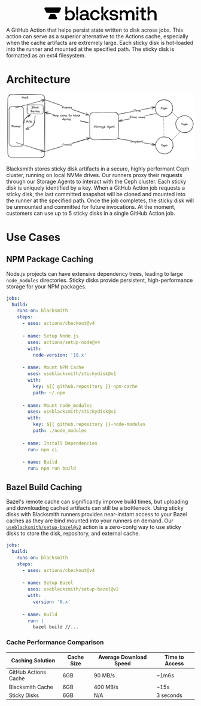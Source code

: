 <p align="center">
  <picture>
    <!-- Dark mode -->
    <source media="(prefers-color-scheme: dark)" srcset="./Blacksmith_Logo-White-Large.png" width="300">
    <!-- Light mode -->
    <source media="(prefers-color-scheme: light)" srcset="./Blacksmith_Logo-Black-Large.png" width="300">
    <img alt="Blacksmith Logo" src="./Blacksmith_Logo-Black-Large.png" width="300">
  </picture>
</p>

A GitHub Action that helps persist state written to disk across jobs. This action can serve as a superior alternative to the Actions cache, especially when the cache artifacts are extremely large. Each sticky disk is hot-loaded into the runner and mounted at the specified path.
The sticky disk is formatted as an ext4 filesystem.

# Architecture

<p align="center">
  <picture>
    <!-- Dark mode -->
    <source media="(prefers-color-scheme: dark)" srcset="./arch-dark-mode.png" width="1000">
    <!-- Light mode -->
    <source media="(prefers-color-scheme: light)" srcset="./arch-light.png" width="1000">
    <img alt="Blacksmith Logo" src="./arch-light.png" width="1000">
  </picture>
</p>

Blacksmith stores sticky disk artifacts in a secure, highly performant Ceph cluster, running on local NVMe drives. Our runners proxy their requests through our Storage Agents to interact with the Ceph cluster. Each sticky disk is uniquely identified by a key. When a GitHub Action job requests a sticky disk, the last committed snapshot will be cloned and mounted into the runner at the specified path. Once the job completes, the sticky disk will be unmounted and committed for future invocations. At the moment, customers can use up to 5 sticky disks in a single GitHub Action job.

# Use Cases

## NPM Package Caching

Node.js projects can have extensive dependency trees, leading to large `node_modules` directories. Sticky disks provide persistent, high-performance storage for your NPM packages.

```yaml
jobs:
  build:
    runs-on: blacksmith
    steps:
      - uses: actions/checkout@v4
      
      - name: Setup Node.js
        uses: actions/setup-node@v4
        with:
          node-version: '18.x'
      
      - name: Mount NPM Cache
        uses: useblacksmith/stickydisk@v1
        with:
          key: ${{ github.repository }}-npm-cache
          path: ~/.npm
      
      - name: Mount node_modules
        uses: useblacksmith/stickydisk@v1
        with:
          key: ${{ github.repository }}-node-modules
          path: ./node_modules
      
      - name: Install Dependencies
        run: npm ci

      - name: Build
        run: npm run build
```

## Bazel Build Caching

Bazel's remote cache can significantly improve build times, but uploading and downloading cached artifacts can still be a bottleneck. Using sticky disks with Blacksmith runners provides near-instant access to your Bazel caches as they are bind mounted into your runners on demand. Our [`useblacksmith/setup-bazel@v2`](https://github.com/useblacksmith/setup-bazel) action is a zero-confg way to use sticky disks to store the disk, repository, and external cache.

```yaml
jobs:
  build:
    runs-on: blacksmith
    steps:
      - uses: actions/checkout@v4
      
      - name: Setup Bazel
        uses: useblacksmith/setup-bazel@v2
        with:
          version: '6.x'
      
      - name: Build
        run: |
          bazel build //...
```

### Cache Performance Comparison

| Caching Solution | Cache Size | Average Download Speed | Time to Access |
|-----------------|------------|----------------|----------------|
| GitHub Actions Cache | 6GB | 90 MB/s | ~1m6s |
| Blacksmith Cache | 6GB | 400 MB/s | ~15s |
| Sticky Disks | 6GB | N/A | 3 seconds |


